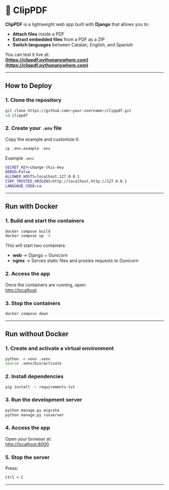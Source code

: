 # 📎 ClipPDF

**ClipPDF** is a lightweight web app built with **Django** that allows you to:
- **Attach files** inside a PDF  
- **Extract embedded files** from a PDF as a ZIP  
- **Switch languages** between Catalan, English, and Spanish

You can test it live at:  
**[https://clippdf.pythonanywhere.com](https://clippdf.pythonanywhere.com)**

---

## How to Deploy 

### 1. Clone the repository
```bash
git clone https://github.com/<your-username>/clippdf.git
cd clippdf
```

### 2. Create your `.env` file
Copy the example and customize it:
```bash
cp .env.example .env
```

Example `.env`:
```bash
SECRET_KEY=change-this-key
DEBUG=False
ALLOWED_HOSTS=localhost,127.0.0.1
CSRF_TRUSTED_ORIGINS=http://localhost,http://127.0.0.1
LANGUAGE_CODE=ca
```

---

## Run with Docker

### 1. Build and start the containers
```bash
docker compose build
docker compose up -d
```

This will start two containers:
- **web** → Django + Gunicorn  
- **nginx** → Serves static files and proxies requests to Gunicorn

### 2. Access the app
Once the containers are running, open:  
[http://localhost](http://localhost)

### 3. Stop the containers
```bash
docker compose down
```

---

## Run without Docker

### 1. Create and activate a virtual environment
```bash
python -m venv .venv
source .venv/bin/activate
```

### 2. Install dependencies
```bash
pip install -r requirements.txt
```

### 3. Run the development server
```bash
python manage.py migrate
python manage.py runserver
```

### 4. Access the app
Open your browser at:  
[http://localhost:8000](http://localhost:8000)

### 5. Stop the server
Press:
```bash
Ctrl + C
```

---
